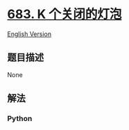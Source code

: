 # [683. K 个关闭的灯泡](https://leetcode-cn.com/problems/k-empty-slots)

[English Version](/leetcode/0600-0699/0683.K%20Empty%20Slots/README_EN.md)

## 题目描述

<!-- 这里写题目描述 -->

None

## 解法

<!-- 这里可写通用的实现逻辑 -->

<!-- tabs:start -->

### **Python**

<!-- 这里可写当前语言的特殊实现逻辑 -->

```python

```

<!-- tabs:end -->

